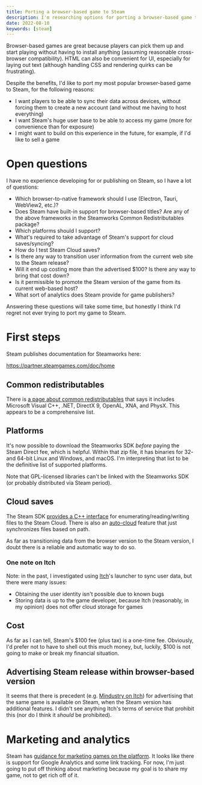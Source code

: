 ```yaml
---
title: Porting a browser-based game to Steam
description: I'm researching options for porting a browser-based game to Steam.
date: 2022-08-10
keywords: [steam]
---
```

Browser-based games are great because players can pick them up and start playing without having to install anything (assuming reasonable cross-browser compatibility). HTML can also be convenient for UI, especially for laying out text (although handling CSS and rendering quirks can be frustrating).

Despite the benefits, I'd like to port my most popular browser-based game to Steam, for the following reasons:

* I want players to be able to sync their data across devices, without forcing them to create a new account (and without me having to host everything)
* I want Steam's huge user base to be able to access my game (more for convenience than for exposure)
* I might want to build on this experience in the future, for example, if I'd like to sell a game

# Open questions
I have no experience developing for or publishing on Steam, so I have a lot of questions:

* Which browser-to-native framework should I use (Electron, Tauri, WebView2, etc.)?
* Does Steam have built-in support for browser-based titles? Are any of the above frameworks in the Steamworks Common Redistributables package?
* Which platforms should I support?
* What's required to take advantage of Steam's support for cloud saves/syncing?
* How do I test Steam Cloud saves?
* Is there any way to transition user information from the current web site to the Steam release?
* Will it end up costing more than the advertised $100? Is there any way to bring that cost down?
* Is it permissible to promote the Steam version of the game from its current web-based host?
* What sort of analytics does Steam provide for game publishers?

Answering these questions will take some time, but honestly I think I'd regret not ever trying to port my game to Steam.

# First steps
Steam publishes documentation for Steamworks here:

https://partner.steamgames.com/doc/home

## Common redistributables
There is [a page about common redistributables](https://partner.steamgames.com/doc/features/common_redist) that says it includes Microsoft Visual C++, .NET, DirectX 9, OpenAL, XNA, and PhysX. This appears to be a comprehensive list.

## Platforms
It's now possible to download the Steamworks SDK *before* paying the Steam Direct fee, which is helpful. Within that zip file, it has binaries for 32- and 64-bit Linux and Windows, and macOS. I'm interpreting that list to be the definitive list of supported platforms.

Note that GPL-licensed libraries can't be linked with the Steamworks SDK (or probably distributed via Steam period).

## Cloud saves
The Steam SDK [provides a C++ interface](https://partner.steamgames.com/doc/sdk/api) for enumerating/reading/writing files to the Steam Cloud. There is also an [auto-cloud](https://partner.steamgames.com/doc/features/cloud#steam_auto-cloud) feature that just synchronizes files based on path.

As far as transitioning data from the browser version to the Steam version, I doubt there is a reliable and automatic way to do so.

### One note on Itch
Note: in the past, I investigated using [Itch](https://itch.io/)'s launcher to sync user data, but there were many issues:

* Obtaining the user identity isn't possible due to known bugs
* Storing data is up to the game developer, because Itch (reasonably, in my opinion) does not offer cloud storage for games

## Cost
As far as I can tell, Steam's $100 fee (plus tax) is a one-time fee. Obviously, I'd prefer not to have to shell out this much money, but, luckily, $100 is not going to make or break my financial situation.

## Advertising Steam release within browser-based version
It seems that there is precedent (e.g. [Mindustry on Itch](https://anuke.itch.io/mindustry)) for advertising that the same game is available on Steam, when the Steam version has additional features. I didn't see anything Itch's terms of service that prohibit this (nor do I think it *should* be prohibited).

# Marketing and analytics
Steam has [guidance for marketing games on the platform](https://partner.steamgames.com/doc/marketing). It looks like there is support for Google Analytics and some link tracking. For now, I'm just going to put off thinking about marketing because my goal is to share my game, not to get rich off of it.